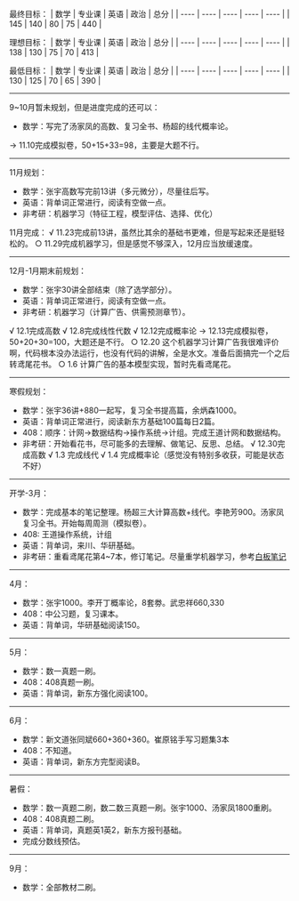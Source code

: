 最终目标：
| 数学 | 专业课 | 英语 | 政治 | 总分 |
| ---- | ---- | ---- | ---- | ---- |
| 145 | 140 | 80 | 75 | 440 |

理想目标：
| 数学 | 专业课 | 英语 | 政治 | 总分 |
| ---- | ---- | ---- | ---- | ---- |
| 138 | 130 | 75 | 70 | 413 |

最低目标：
| 数学 | 专业课 | 英语 | 政治 | 总分 |
| ---- | ---- | ---- | ---- | ---- |
| 130 | 125 | 70 | 65 | 390 |

---

9~10月暂未规划，但是进度完成的还可以：
- 数学：写完了汤家凤的高数、复习全书、杨超的线代概率论。

-> 11.10完成模拟卷，50+15+33=98，主要是大题不行。

---

11月规划：
- 数学：张宇高数写完前13讲（多元微分），尽量往后写。
- 英语：背单词正常进行，阅读有空做一点。
- 非考研：机器学习（特征工程，模型评估、选择、优化）

11月完成：
√ 11.23完成前13讲，虽然比其余的基础书更难，但是写起来还是挺轻松的。
○ 11.29完成机器学习，但是感觉不够深入，12月应当放缓速度。

---

12月-1月期末前规划：
- 数学：张宇30讲全部结束（除了选学部分）。
- 英语：背单词正常进行，阅读有空做一点。
- 非考研：机器学习（计算广告、供需预测章节）。

√ 12.1完成高数
√ 12.8完成线性代数
√ 12.12完成概率论
-> 12.13完成模拟卷，50+20+30=100，大题还是不行。
○ 12.20 这个机器学习计算广告我很难评价啊，代码根本没办法运行，也没有代码的讲解，全是水文。准备后面搞完一个之后转鸢尾花书。
○ 1.6 计算广告的基本模型实现，暂时先看鸢尾花。

---

寒假规划：
- 数学：张宇36讲+880一起写，复习全书提高篇，余炳森1000。
- 英语：背单词正常进行，阅读新东方基础100篇每日2篇。
- 408：顺序：计网->数据结构->操作系统->计组。完成王道计网和数据结构。
- 非考研：开始看花书，尽可能多的去理解、做笔记、反思、总结。
√ 12.30完成高数
√ 1.3 完成线代
√ 1.4 完成概率论（感觉没有特别多收获，可能是状态不好）

---

开学-3月：
- 数学：完成基本的笔记整理。杨超三大计算高数+线代。李艳芳900。汤家凤复习全书。开始每周周测（模拟卷）。
- 408: 王道操作系统，计组
- 英语：背单词，来川、华研基础。
- 非考研：重看鸢尾花第4~7本，修订笔记。尽量重学机器学习，参考[白板笔记](https://www.yuque.com/bystander-wg876/yc5f72)

---

4月：
- 数学：张宇1000。李开丁概率论，8套劵。武忠祥660,330
- 408：中公习题，复习课本。
- 英语：背单词，华研基础阅读150。

---

5月：
- 数学：数一真题一刷。
- 408：408真题一刷。
- 英语：背单词，新东方强化阅读100。

---

6月：
- 数学：新文道张同斌660+360+360。崔原铭手写习题集3本
- 408：不知道。
- 英语：背单词，新东方完型阅读B。

---

暑假：
- 数学：数一真题二刷，数二数三真题一刷。张宇1000、汤家凤1800重刷。
- 408：408真题二刷。
- 英语：背单词，真题英1英2，新东方报刊基础。
- 完成分数线预估。

---

9月：
- 数学：全部教材二刷。